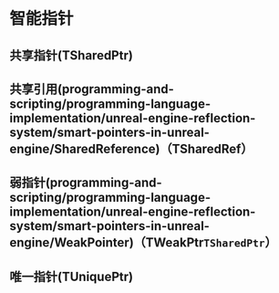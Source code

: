 智能指针
====

## 共享指针(TSharedPtr) ##

## 共享引用(programming-and-scripting/programming-language-implementation/unreal-engine-reflection-system/smart-pointers-in-unreal-engine/SharedReference)（TSharedRef） ##

## 弱指针(programming-and-scripting/programming-language-implementation/unreal-engine-reflection-system/smart-pointers-in-unreal-engine/WeakPointer)（TWeakPtr`TSharedPtr`） ##

## 唯一指针(TUniquePtr) ##
